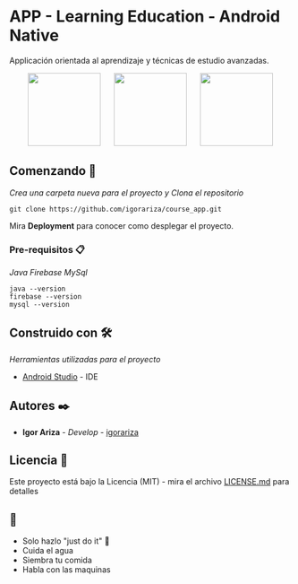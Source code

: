# APP - Learning Education - Android Native

Applicación orientada al aprendizaje y técnicas de estudio avanzadas.
<div align="center">
    <img src="https://user-images.githubusercontent.com/18409088/127578845-c83c864b-278b-4b97-aecb-3bd36271187b.jpeg" width="130px"</img>
     &nbsp;&nbsp;&nbsp;&nbsp;
    <img src="https://user-images.githubusercontent.com/18409088/127579473-ca0a1595-654d-401a-9b8b-4a84c1d03df8.jpeg" width="130px"</img>
     &nbsp;&nbsp;&nbsp;&nbsp;
    <img src="https://user-images.githubusercontent.com/18409088/127580543-745d57cc-2dd7-467b-80c2-56aa9d63b464.jpeg" width="130px"</img>
    
  
</div>

## Comenzando 🚀

_Crea una carpeta nueva para el proyecto y Clona el repositorio_

```
git clone https://github.com/igorariza/course_app.git
```

Mira **Deployment** para conocer como desplegar el proyecto.


### Pre-requisitos 📋

_Java_
_Firebase_
_MySql_

```
java --version
firebase --version
mysql --version
```

## Construido con 🛠️

_Herramientas utilizadas para el proyecto_

* [Android Studio](https://developer.android.com/studio) - IDE


## Autores ✒️

* **Igor Ariza** - *Develop* - [igorariza](https://github.com/igorariza)


## Licencia 📄

Este proyecto está bajo la Licencia (MIT) - mira el archivo [LICENSE.md](LICENSE.md) para detalles

##  🎁

* Solo hazlo "just do it" 📢
* Cuida el agua
* Siembra tu comida
* Habla con las maquinas
